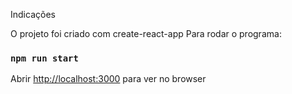 Indicações

O projeto foi criado com create-react-app
Para rodar o programa:
### `npm run start`

Abrir [http://localhost:3000](http://localhost:3000) para ver no browser
